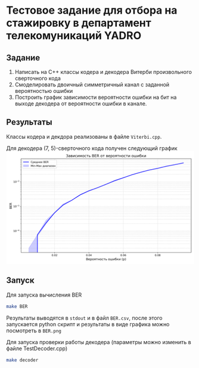 # Тестовое задание для отбора на стажировку в департамент телекомуникаций YADRO

## Задание
1. Написать на C++ классы кодера и декодера Витерби произвольного сверточного кода
2. Смоделировать двоичный симметричный канал с заданной вероятностью ошибки
3. Построить график зависимости вероятности ошибки на бит на выходе декодера от вероятности ошибки в канале.

## Результаты

Классы кодера и декдора реализованы в файле `Viterbi.cpp`.

Для декодера (7, 5)-сверточного кода получен следующий график  
![BER](https://github.com/nidropakshin2/Viterbi/blob/master/temp/BER.png)

## Запуск
Для запуска вычисления BER 
```bash
make BER
```
Результаты выводятся в `stdout` и в файл `BER.csv`, после этого запускается python скрипт и результаты в виде графика можно посмотреть в `BER.png` 

Для запуска проверки работы декодера (параметры можно изменить в файле TestDecoder.cpp)
```bash
make decoder
```

